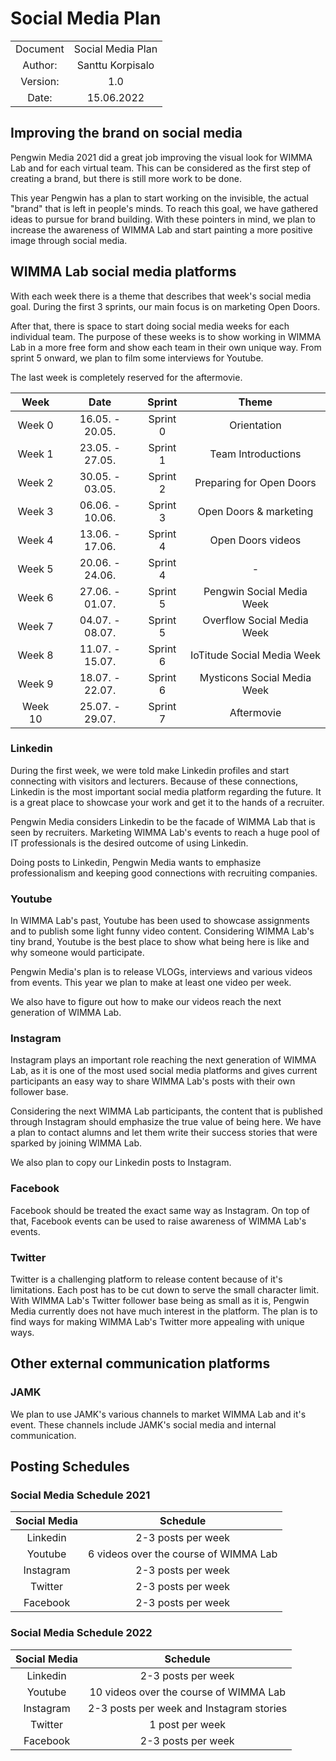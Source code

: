 # Social Media Plan


|  |  |
|:-:|:-:|
| Document | Social Media Plan |
| Author: | Santtu Korpisalo |
| Version: | 1.0 |
| Date: | 15.06.2022 |


## Improving the brand on social media

Pengwin Media 2021 did a great job improving the visual look for WIMMA Lab and for each virtual team. This can be considered as the first step of creating a brand, but there is still more work to be done.

This year Pengwin has a plan to start working on the invisible, the actual "brand" that is left in people's minds. To reach this goal, we have gathered ideas to pursue for brand building. With these pointers in mind, we plan to increase the awareness of WIMMA Lab and start painting a more positive image through social media.


## WIMMA Lab social media platforms

With each week there is a theme that describes that week's social media goal. During the first 3 sprints, our main focus is on marketing Open Doors. 

After that, there is space to start doing social media weeks for each individual team. The purpose of these weeks is to show working in WIMMA Lab in a more free form and show each team in their own unique way. From sprint 5 onward, we plan to film some interviews for Youtube.

The last week is completely reserved for the aftermovie.

|Week|Date|Sprint|Theme|
|:-:|:-:|:-:|:-:|
|Week 0| 16.05. - 20.05.  |Sprint 0|Orientation|
|Week 1| 23.05. - 27.05.  |Sprint 1|Team Introductions|
|Week 2| 30.05. - 03.05.  |Sprint 2|Preparing for Open Doors|
|Week 3| 06.06. - 10.06.  |Sprint 3|Open Doors & marketing|
|Week 4| 13.06. - 17.06.  |Sprint 4|Open Doors videos|
|Week 5| 20.06. - 24.06.  |Sprint 4|-|
|Week 6| 27.06. - 01.07.  |Sprint 5|Pengwin Social Media Week|
|Week 7| 04.07. - 08.07.  |Sprint 5|Overflow Social Media Week|
|Week 8| 11.07. - 15.07.  |Sprint 6|IoTitude Social Media Week|
|Week 9| 18.07. - 22.07.  |Sprint 6|Mysticons Social Media Week|
|Week 10| 25.07. - 29.07. |Sprint 7|Aftermovie|

### Linkedin

During the first week, we were told make Linkedin profiles and start connecting with visitors and lecturers. Because of these connections, Linkedin is the most important social media platform regarding the future. It is a great place to showcase your work and get it to the hands of a recruiter.

Pengwin Media considers Linkedin to be the facade of WIMMA Lab that is seen by recruiters. Marketing WIMMA Lab's events to reach a huge pool of IT professionals is the desired outcome of using Linkedin. 

Doing posts to Linkedin, Pengwin Media wants to emphasize professionalism and keeping good connections with recruiting companies.

### Youtube

In WIMMA Lab's past, Youtube has been used to showcase assignments and to publish some light funny video content. Considering WIMMA Lab's tiny brand, Youtube is the best place to show what being here is like and why someone would participate.

Pengwin Media's plan is to release VLOGs, interviews and various videos from events. This year we plan to make at least one video per week. 

We also have to figure out how to make our videos reach the next generation of WIMMA Lab.

### Instagram

Instagram plays an important role reaching the next generation of WIMMA Lab, as it is one of the most used social media platforms and gives current participants an easy way to share WIMMA Lab's posts with their own follower base. 

Considering the next WIMMA Lab participants, the content that is published through Instagram should emphasize the true value of being here. We have a plan to contact alumns and let them write their success stories that were sparked by joining WIMMA Lab.

We also plan to copy our Linkedin posts to Instagram.

### Facebook

Facebook should be treated the exact same way as Instagram. On top of that, Facebook events can be used to raise awareness of WIMMA Lab's events.

### Twitter

Twitter is a challenging platform to release content because of it's limitations. Each post has to be cut down to serve the small character limit. With WIMMA Lab's Twitter follower base being as small as it is, Pengwin Media currently does not have much interest in the platform. The plan is to find ways for making WIMMA Lab's Twitter more appealing with unique ways.

## Other external communication platforms

### JAMK

We plan to use JAMK's various channels to market WIMMA Lab and it's event. These channels include JAMK's social media and internal communication. 

## Posting Schedules

### Social Media Schedule 2021

|Social Media|Schedule|
|:-:|:-:|
|Linkedin| 2-3 posts per week|
|Youtube| 6 videos over the course of WIMMA Lab|
|Instagram| 2-3 posts per week|
|Twitter| 2-3 posts per week|
|Facebook| 2-3 posts per week|

### Social Media Schedule 2022

|Social Media|Schedule|
|:-:|:-:|
|Linkedin| 2-3 posts per week |
|Youtube| 10 videos over the course of WIMMA Lab |
|Instagram| 2-3 posts per week and Instagram stories |
|Twitter| 1 post per week |
|Facebook| 2-3 posts per week |
